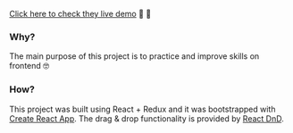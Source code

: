 [Click here to check they live demo](https://react-redux-beauty-salon.herokuapp.com) :nail_care: :haircut:


### Why?

The main purpose of this project is to practice and improve skills on frontend :nerd_face:


### How?

This project was built using React + Redux and it was bootstrapped with [Create React App](https://github.com/facebook/create-react-app). The drag & drop functionality is provided by [React DnD](https://github.com/react-dnd/react-dnd).





